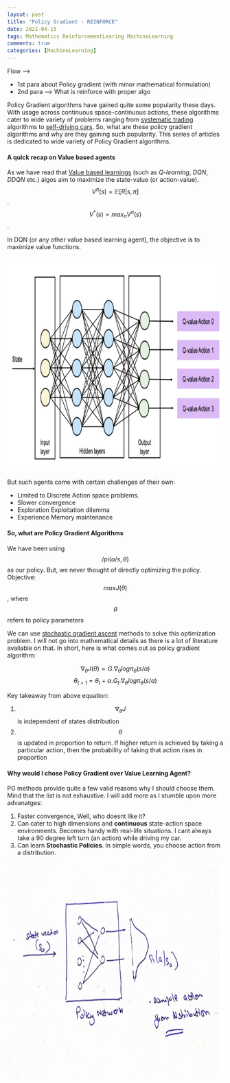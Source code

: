 ```yaml
---
layout: post
title: "Policy Gradient - REINFORCE"
date: 2021-04-15
tags: Mathematics ReinforcementLearing MachineLearning
comments: true
categories: [MachineLearning]
---
```


Flow -->
- 1st para about Policy gradient (with minor mathematical formulation) 
- 2nd para --> What is reinforce with proper algo


Policy Gradient algorithms have gained quite some popularity these days. With usage across continuous space-continuous actions, these algorithms cater to wide variety of problems ranging from [systematic trading](https://arxiv.org/abs/1911.10107) algorithms to [self-driving cars](https://link.springer.com/chapter/10.1007/978-981-15-1081-6_5). So, what are these policy gradient algorithms and why are they gaining such popularity. This series of articles is dedicated to wide variety of Policy Gradient algorithms. 

#### A quick recap on Value based agents
As we have read that [Value based learnings](https://en.wikipedia.org/wiki/Reinforcement_learning#Value_function) (such as _Q-learning_, _DQN_, _DDQN_ etc.) algos aim to maximize the state-value (or action-value).
$$ V^\pi(s) = \mathbb{E}[R|s, \pi] $$.
$$ V^*(s) = max_\pi V^\pi(s) $$.

In DQN (or any other value based learning agent), the objective is to maximize value functions.

<p class="aligncenter"> 
<img src="/data/pics/2021/04/DQN.png" alt="DQN network" width="800" height="500" />
</p>


But such agents come with certain challenges of their own:
* Limited to Discrete Action space problems. 
* Slower convergence
* Exploration Exploitation dilemma
* Experience Memory maintenance


#### So, what are Policy Gradient Algorithms
We have been using $$ /pi(a/s, \theta) $$ as our policy. But, we never thought of directly optimizing the policy. 
Objective:
$$ max {J}(\theta) $$, where $$\theta$$ refers to policy parameters

We can use [stochastic gradient ascent](https://en.wikipedia.org/wiki/Stochastic_gradient_descent) methods to solve this optimization problem. I will not go into mathematical details as there is a lot of literature available on that. In short, here is what comes out as policy gradient algorithm:

$$ \nabla_\theta{J}(\theta) \propto  {G}.\nabla_\theta{log}\pi_\theta(s/a) $$
$$ \theta_{t+1} = \theta_{t} + \alpha.G_t.\nabla_\theta{log}\pi_\theta(s/a) $$

Key takeaway from above equation:
1. $$ \nabla_\theta{J} $$ is independent of states distribution
2. $$ \theta $$ is updated in proportion to return. If higher return is achieved by taking a particular action, then the probability of taking that action rises in proportion


#### Why would I chose Policy Gradient over Value Learning Agent?
PG methods provide quite a few valid reasons why I should choose them. Mind that the list is not exhaustive. I will add more as I stumble upon more advanatges:
1. Faster convergence, Well, who doesnt like it? 
2. Can cater to high dimensions and __continuous__ state-action space environments. Becomes handy with real-life situations. I cant always take a 90 degree left turn (an action) while driving my car. 
3. Can learn __Stochastic Policies__. In simple words, you choose action from a distribution.

<p class="aligncenter"> 
<img src="/data/pics/2021/04/PG.png" alt="Simple PG network" width="800" height="500" />
</p>







